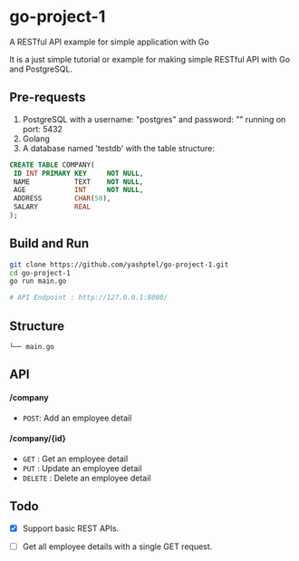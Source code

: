 # go-project-1

A RESTful API example for simple application with Go

It is a just simple tutorial or example for making simple RESTful API with Go and PostgreSQL.

## Pre-requests 
1. PostgreSQL with a username: "postgres" and password: "" running on port: 5432
2. Golang
3. A database named 'testdb' with the table structure:
 ```SQL
 CREATE TABLE COMPANY(
  ID INT PRIMARY KEY     NOT NULL,
  NAME           TEXT    NOT NULL,
  AGE            INT     NOT NULL,
  ADDRESS        CHAR(50),
  SALARY         REAL
);
```

## Build and Run
```bash
git clone https://github.com/yashptel/go-project-1.git
cd go-project-1
go run main.go

# API Endpoint : http://127.0.0.1:8080/
```

## Structure
```
└── main.go
```

## API

#### /company
* `POST`: Add an employee detail

#### /company/{id}
* `GET` : Get an employee detail
* `PUT` : Update an employee detail
* `DELETE` : Delete an employee detail

## Todo

- [x] Support basic REST APIs.
- [ ] Get all employee details with a single GET request.

